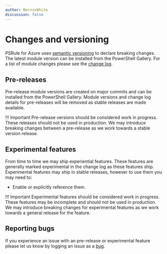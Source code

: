 ```yaml
---
author: BernieWhite
discussion: false
---
```


# Changes and versioning

PSRule for Azure uses [semantic versioning][1] to declare breaking changes.
The latest module version can be installed from the PowerShell Gallery.
For a list of module changes please see the [change log][2].

  [1]: https://semver.org/
  [2]: https://aka.ms/ps-rule-azure/changelog

## Pre-releases

Pre-release module versions are created on major commits and can be installed from the PowerShell Gallery.
Module versions and change log details for pre-releases will be removed as stable releases are made available.

!!! Important
    Pre-release versions should be considered work in progress.
    These releases should not be used in production.
    We may introduce breaking changes between a pre-release as we work towards a stable version release.

## Experimental features

From time to time we may ship experiential features.
These features are generally marked experimental in the change log as these features ship.
Experimental features may ship in stable releases, however to use them you may need to:

- Enable or explicitly reference them.

!!! Important
    Experimental features should be considered work in progress.
    These features may be incomplete and should not be used in production.
    We may introduce breaking changes for experimental features as we work towards a general release for the feature.

## Reporting bugs

If you experience an issue with an pre-release or experimental feature please let us know by logging an issue as a [bug][3].

  [3]: https://github.com/Azure/PSRule.Rules.Azure/issues
